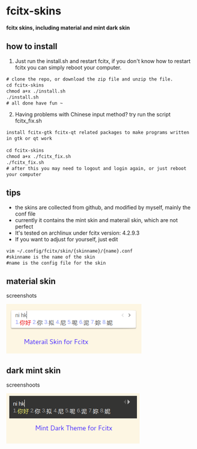 # fcitx-skins
**fcitx skins, including material and mint dark skin**
## how to install
1. Just run the install.sh and restart fcitx, if you don't know how to restart fcitx you can simply reboot your computer.
```
# clone the repo, or download the zip file and unzip the file.
cd fcitx-skins
chmod a+x ./install.sh
./install.sh
# all done have fun ~
```
2. Having problems with Chinese input method?
try run the script fcitx_fix.sh
```
install fcitx-gtk fcitx-qt related packages to make programs written in gtk or qt work

cd fcitx-skins
chmod a+x ./fcitx_fix.sh
./fcitx_fix.sh
# after this you may need to logout and login again, or just reboot your computer
```

## tips
* the skins are collected from github, and modified by myself, mainly the conf file
* currently it contains the mint skin and materail skin, which are not perfect
* It's tested on archlinux under fcitx version: 4.2.9.3
* If you want to adjust for yourself, just edit
```
vim ~/.config/fcitx/skin/{skinname}/{name}.conf
#skinname is the name of the skin
#name is the config file for the skin

```


##  material skin
screenshots

![materail](imgs/material.png)


## dark mint skin
screenshoots

![mint_dark](imgs/mint_dark.png)
